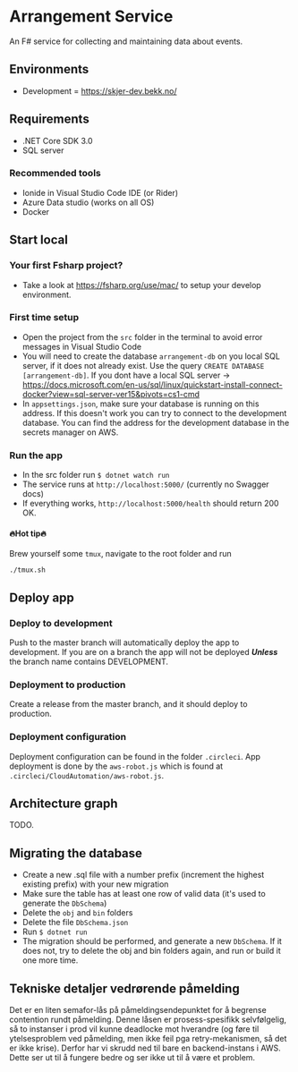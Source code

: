 # Arrangement Service

An F# service for collecting and maintaining data about events.

## Environments

- Development = https://skjer-dev.bekk.no/

## Requirements

- .NET Core SDK 3.0
- SQL server

### Recommended tools

- Ionide in Visual Studio Code IDE (or Rider)
- Azure Data studio (works on all OS)
- Docker

## Start local

### Your first Fsharp project?

- Take a look at https://fsharp.org/use/mac/ to setup your develop environment.

### First time setup

- Open the project from the `src` folder in the terminal to avoid error messages in Visual Studio Code
- You will need to create the database `arrangement-db` on you local SQL server, if it does not already exist. Use the query `CREATE DATABASE [arrangement-db]`. If you dont have a local SQL server -> https://docs.microsoft.com/en-us/sql/linux/quickstart-install-connect-docker?view=sql-server-ver15&pivots=cs1-cmd
- In `appsettings.json`, make sure your database is running on this address. If this doesn't work you can try to connect to the development database. You can find the address for the development database in the secrets manager on AWS.

### Run the app

- In the src folder run `$ dotnet watch run`
- The service runs at `http://localhost:5000/` (currently no Swagger docs)
- If everything works, `http://localhost:5000/health` should return 200 OK.

#### 🔥Hot tip🔥

Brew yourself some `tmux`, navigate to the root folder and run

```
./tmux.sh
```

## Deploy app

### Deploy to development

Push to the master branch will automatically deploy the app to development.
If you are on a branch the app will not be deployed **_Unless_** the branch name contains DEVELOPMENT.

### Deployment to production

Create a release from the master branch, and it should deploy to production.

### Deployment configuration

Deployment configuration can be found in the folder `.circleci`.
App deployment is done by the `aws-robot.js` which is found at `.circleci/CloudAutomation/aws-robot.js`.

## Architecture graph

TODO.

## Migrating the database

- Create a new .sql file with a number prefix (increment the highest existing prefix) with your new migration
- Make sure the table has at least one row of valid data (it's used to generate the `DbSchema`)
- Delete the `obj` and `bin` folders
- Delete the file `DbSchema.json`
- Run `$ dotnet run`
- The migration should be performed, and generate a new `DbSchema`. If it does not, try to delete the obj and bin folders again, and run or build it one more time.


## Tekniske detaljer vedrørende påmelding

Det er en liten semafor-lås på påmeldingsendepunktet for å begrense contention rundt påmelding.
Denne låsen er prosess-spesifikk selvfølgelig, så to instanser i prod vil kunne deadlocke mot hverandre (og føre til ytelsesproblem ved påmelding, men ikke feil pga retry-mekanismen, så det er ikke krise). Derfor har vi skrudd ned til bare en backend-instans i AWS. Dette ser ut til å fungere bedre og ser ikke ut til å være et problem.